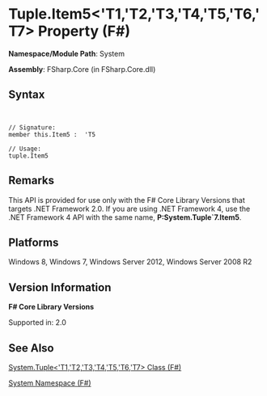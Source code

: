 # Tuple.Item5<'T1,'T2,'T3,'T4,'T5,'T6,'T7> Property (F#)

**Namespace/Module Path**: System

**Assembly**: FSharp.Core (in FSharp.Core.dll)


## Syntax


```


// Signature:
member this.Item5 :  'T5

// Usage:
tuple.Item5

```



## Remarks
This API is provided for use only with the F# Core Library Versions that targets .NET Framework 2.0. If you are using .NET Framework 4, use the .NET Framework 4 API with the same name, **P:System.Tuple&#96;7.Item5**.


## Platforms
Windows 8, Windows 7, Windows Server 2012, Windows Server 2008 R2


## Version Information
**F# Core Library Versions**

Supported in: 2.0




## See Also
[System.Tuple&#60;'T1,'T2,'T3,'T4,'T5,'T6,'T7&#62; Class &#40;F&#35;&#41;](System.Tuple%28%27T1%2C%27T2%2C%27T3%2C%27T4%2C%27T5%2C%27T6%2C%27T7%29+Class+%28FSharp%29.md)

[System Namespace &#40;F&#35;&#41;](System+Namespace+%28FSharp%29.md)

